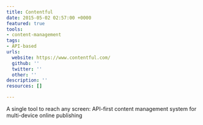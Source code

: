 ```yaml
---
title: Contentful
date: 2015-05-02 02:57:00 +0000
featured: true
tools:
- content-management
tags:
- API-based
urls:
  website: https://www.contentful.com/
  github: ''
  twitter: ''
  other: ''
description: ''
resources: []

---
```

A single tool to reach any screen: API-first content management system for multi-device online publishing
